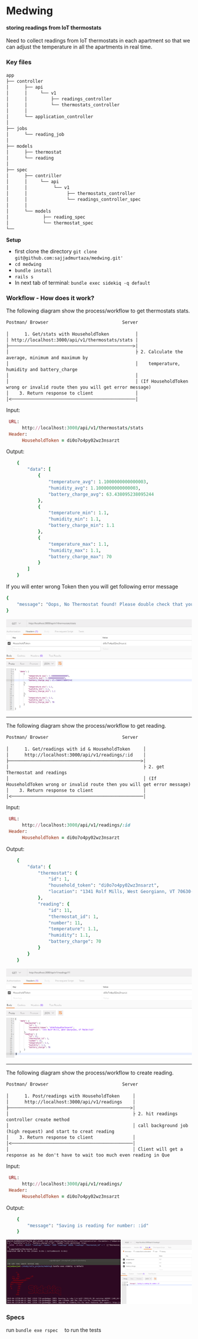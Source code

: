 # Medwing
#### storing readings from IoT thermostats

Need to collect readings from IoT thermostats in each apartment so that we can adjust the temperature in all the apartments in real time.

### Key files

    
    app
    ├── controller
    │      ├── api                             
    │      │     └── v1                        
    │      │         ├── readings_controller  
    │      │         └── thermostats_controller
    │      │ 
    │      └── application_controller
    │
    ├── jobs
    │      └── reading_job
    │ 
    ├── models     
    │      ├── thermostat       
    │      └── reading
    │
    ├── spec
    │      ├── contriller 
    │      │     └── api               
    │      │          └── v1 
    │      │               ├── thermostats_controller                        
    │      │               └── readings_controller_spec
    │      │
    │      └── models
    │             ├── reading_spec
    │             └── thermostat_spec 
    └── 

**Setup**

* first clone the directory 
                      ```
                      git clone git@github.com:sajjadmurtaza/medwing.git'
                      ```
 *  ```cd medwing```
 *  ```bundle install ```
 *  ```rails s ```
 * In next tab of terminal: ```bundle exec sidekiq -q default```

### Workflow - How does it work?

The following diagram show the process/workflow to get thermostats stats.


    Postman/ Browser                            Server
 
    │      1. Get/stats with HouseholdToken          │
    │ http://localhost:3000/api/v1/thermostats/stats │
    ├───────────────────────────────────────────────>│     
    │                                                ├ 2. Calculate the average, minimum and maximum by 
    │                                                │    temperature, humidity and battery_charge 
    │                                                │   
    │                                                │ (If HouseholdToken wrong or invalid route then you will get error message)                    
    │    3. Return response to client                │               
    │<───────────────────────────────────────────────│
    
Input: 
```ruby
 URL: 
      http://localhost:3000/api/v1/thermostats/stats
 Header:
      HouseholdToken = di0o7o4py02wz3nsarzt
```
Output:
```ruby    
    {
        "data": [
            {
                "temperature_avg": 1.1000000000000003,
                "humidity_avg": 1.1000000000000003,
                "battery_charge_avg": 63.438095238095244
            },
            {
                "temperature_min": 1.1,
                "humidity_min": 1.1,
                "battery_charge_min": 1.1
            },
            {
                "temperature_max": 1.1,
                "humidity_max": 1.1,
                "battery_charge_max": 70
            }
        ]
    }
```

If you will enter wrong Token then you will get following error message
```ruby 
{
    "message": "Oops, No Thermostat found! Please double check that you entered correct HouseholdToken"
}
```

![alt text](https://raw.githubusercontent.com/sajjadmurtaza/medwing/master/public/1.png "api Screenshot")

***

The following diagram show the process/workflow to get reading.


    Postman/ Browser                            Server
 
    │      1. Get/readings with id & HouseholdToken     │
    │      http://localhost:3000/api/v1/readings/:id    │
    ├──────────────────────────────────────────────────>│     
    │                                                   ├ 2. get Thermostat and readings   
    │                                                   │ (If HouseholdToken wrong or invalid route then you will get error message)                    
    │    3. Return response to client                   │               
    │<──────────────────────────────────────────────────│
Input: 
```ruby
 URL: 
      http://localhost:3000/api/v1/readings/:id
 Header:
      HouseholdToken = di0o7o4py02wz3nsarzt
```
Output:
```ruby    
    {
        "data": {
            "thermostat": {
                "id": 1,
                "household_token": "di0o7o4py02wz3nsarzt",
                "location": "1341 Rolf Mills, West Georgiann, VT 70630-2162"
            },
            "reading": {
                "id": 11,
                "thermostat_id": 1,
                "number": 11,
                "temperature": 1.1,
                "humidity": 1.1,
                "battery_charge": 70
            }
        }
    }
```    
![alt text](https://raw.githubusercontent.com/sajjadmurtaza/medwing/master/public/2.png "api Screenshot")

***

The following diagram show the process/workflow to create reading.


    Postman/ Browser                            Server
 
    │      1. Post/readings with HouseholdToken     │
    │      http://localhost:3000/api/v1/readings    │
    ├──────────────────────────────────────────────>│     
    │                                               ├ 2. hit readings controller create method   
    │                                               │ call background job (high request) and start to creat reading                  
    │    3. Return response to client               │               
    │<──────────────────────────────────────────────│
    │                                               │ Client will get a response as he don't have to wait too much even reading in Que
    
Input: 
```ruby
 URL: 
      http://localhost:3000/api/v1/readings/
 Header:
      HouseholdToken = di0o7o4py02wz3nsarzt
```
Output:
```ruby    
    {
        "message": "Saving is reading for number: :id"
    }
```    
![alt text](https://raw.githubusercontent.com/sajjadmurtaza/medwing/master/public/3.png "api Screenshot")



### Specs

run ``` bundle exe rspec   ``` to run the tests
